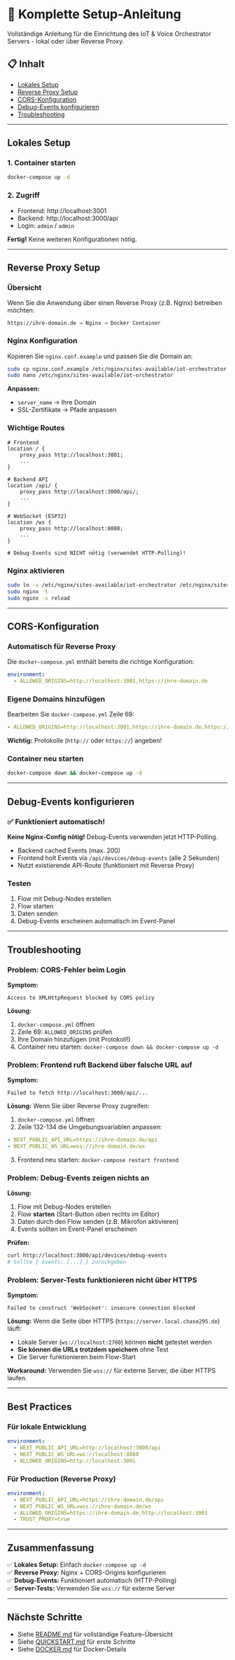 # 🚀 Komplette Setup-Anleitung

Vollständige Anleitung für die Einrichtung des IoT & Voice Orchestrator Servers - lokal oder über Reverse Proxy.

## 📋 Inhalt

- [Lokales Setup](#lokales-setup)
- [Reverse Proxy Setup](#reverse-proxy-setup)
- [CORS-Konfiguration](#cors-konfiguration)
- [Debug-Events konfigurieren](#debug-events-konfigurieren)
- [Troubleshooting](#troubleshooting)

---

## Lokales Setup

### 1. Container starten

```bash
docker-compose up -d
```

### 2. Zugriff

- Frontend: http://localhost:3001
- Backend: http://localhost:3000/api
- Login: `admin` / `admin`

**Fertig!** Keine weiteren Konfigurationen nötig.

---

## Reverse Proxy Setup

### Übersicht

Wenn Sie die Anwendung über einen Reverse Proxy (z.B. Nginx) betreiben möchten:

```
https://ihre-domain.de → Nginx → Docker Container
```

### Nginx Konfiguration

Kopieren Sie `nginx.conf.example` und passen Sie die Domain an:

```bash
sudo cp nginx.conf.example /etc/nginx/sites-available/iot-orchestrator
sudo nano /etc/nginx/sites-available/iot-orchestrator
```

**Anpassen:**
- `server_name` → Ihre Domain
- SSL-Zertifikate → Pfade anpassen

### Wichtige Routes

```nginx
# Frontend
location / {
    proxy_pass http://localhost:3001;
    ...
}

# Backend API
location /api/ {
    proxy_pass http://localhost:3000/api/;
    ...
}

# WebSocket (ESP32)
location /ws {
    proxy_pass http://localhost:8080;
    ...
}

# Debug-Events sind NICHT nötig (verwendet HTTP-Polling)!
```

### Nginx aktivieren

```bash
sudo ln -s /etc/nginx/sites-available/iot-orchestrator /etc/nginx/sites-enabled/
sudo nginx -t
sudo nginx -s reload
```

---

## CORS-Konfiguration

### Automatisch für Reverse Proxy

Die `docker-compose.yml` enthält bereits die richtige Konfiguration:

```yaml
environment:
  - ALLOWED_ORIGINS=http://localhost:3001,https://ihre-domain.de
```

### Eigene Domains hinzufügen

Bearbeiten Sie `docker-compose.yml` Zeile 69:

```yaml
- ALLOWED_ORIGINS=http://localhost:3001,https://ihre-domain.de,https://weitere-domain.de
```

**Wichtig:** Protokolle (`http://` oder `https://`) angeben!

### Container neu starten

```bash
docker-compose down && docker-compose up -d
```

---

## Debug-Events konfigurieren

### ✅ Funktioniert automatisch!

**Keine Nginx-Config nötig!** Debug-Events verwenden jetzt HTTP-Polling.

- Backend cached Events (max. 200)
- Frontend holt Events via `/api/devices/debug-events` (alle 2 Sekunden)
- Nutzt existierende API-Route (funktioniert mit Reverse Proxy)

### Testen

1. Flow mit Debug-Nodes erstellen
2. Flow starten
3. Daten senden
4. Debug-Events erscheinen automatisch im Event-Panel

---

## Troubleshooting

### Problem: CORS-Fehler beim Login

**Symptom:**
```
Access to XMLHttpRequest blocked by CORS policy
```

**Lösung:**
1. `docker-compose.yml` öffnen
2. Zeile 69: `ALLOWED_ORIGINS` prüfen
3. Ihre Domain hinzufügen (mit Protokoll!)
4. Container neu starten: `docker-compose down && docker-compose up -d`

### Problem: Frontend ruft Backend über falsche URL auf

**Symptom:**
```
Failed to fetch http://localhost:3000/api/...
```

**Lösung:**
Wenn Sie über Reverse Proxy zugreifen:

1. `docker-compose.yml` öffnen
2. Zeile 132-134 die Umgebungsvariablen anpassen:
```yaml
- NEXT_PUBLIC_API_URL=https://ihre-domain.de/api
- NEXT_PUBLIC_WS_URL=wss://ihre-domain.de/ws
```
3. Frontend neu starten: `docker-compose restart frontend`

### Problem: Debug-Events zeigen nichts an

**Lösung:**
1. Flow mit Debug-Nodes erstellen
2. Flow **starten** (Start-Button oben rechts im Editor)
3. Daten durch den Flow senden (z.B. Mikrofon aktivieren)
4. Events sollten im Event-Panel erscheinen

**Prüfen:**
```bash
curl http://localhost:3000/api/devices/debug-events
# Sollte { events: [...] } zurückgeben
```

### Problem: Server-Tests funktionieren nicht über HTTPS

**Symptom:**
```
Failed to construct 'WebSocket': insecure connection blocked
```

**Lösung:**
Wenn die Seite über HTTPS (`https://server.local.chase295.de`) läuft:
- Lokale Server (`ws://localhost:2700`) können **nicht** getestet werden
- **Sie können die URLs trotzdem speichern** ohne Test
- Die Server funktionieren beim Flow-Start

**Workaround:**
Verwenden Sie `wss://` für externe Server, die über HTTPS laufen.

---

## Best Practices

### Für lokale Entwicklung

```yaml
environment:
  - NEXT_PUBLIC_API_URL=http://localhost:3000/api
  - NEXT_PUBLIC_WS_URL=ws://localhost:8080
  - ALLOWED_ORIGINS=http://localhost:3001
```

### Für Production (Reverse Proxy)

```yaml
environment:
  - NEXT_PUBLIC_API_URL=https://ihre-domain.de/api
  - NEXT_PUBLIC_WS_URL=wss://ihre-domain.de/ws
  - ALLOWED_ORIGINS=https://ihre-domain.de,http://localhost:3001
  - TRUST_PROXY=true
```

---

## Zusammenfassung

✅ **Lokales Setup:** Einfach `docker-compose up -d`  
✅ **Reverse Proxy:** Nginx + CORS-Origins konfigurieren  
✅ **Debug-Events:** Funktioniert automatisch (HTTP-Polling)  
✅ **Server-Tests:** Verwenden Sie `wss://` für externe Server  

---

## Nächste Schritte

- Siehe [README.md](README.md) für vollständige Feature-Übersicht
- Siehe [QUICKSTART.md](QUICKSTART.md) für erste Schritte
- Siehe [DOCKER.md](DOCKER.md) für Docker-Details

